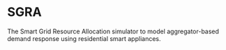 # SGRA
The Smart Grid Resource Allocation simulator to model aggregator-based demand response using residential smart appliances. 
